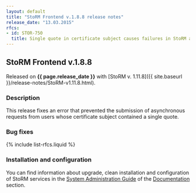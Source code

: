 ```yaml
---
layout: default
title: "StoRM Frontend v.1.8.8 release notes"
release_date: "13.03.2015"
rfcs:
- id: STOR-750
  title: Single quote in certificate subject causes failures in StoRM async requests
---
```


## StoRM Frontend v.1.8.8

Released on **{{ page.release_date }}** with [StoRM v. 1.11.8]({{ site.baseurl }}/release-notes/StoRM-v1.11.8.html).

### Description

This release fixes an error that prevented the submission of asynchronous requests from
users whose certificate subject contained a single quote.

### Bug fixes

{% include list-rfcs.liquid %}

### Installation and configuration

You can find information about upgrade, clean installation and configuration of StoRM services in the [System Administration Guide][storm-sysadmin-guide] of the [Documentation][storm-documentation] section.


[storm-documentation]: {{site.baseurl}}/documentation.html
[storm-sysadmin-guide]: {{site.baseurl}}/documentation/sysadmin-guide/1.11.8
